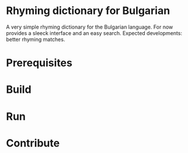 # Rhyming dictionary for Bulgarian

A very simple rhyming dictionary for the Bulgarian language. For now provides a sleeck interface and an easy search. Expected developments: better rhyming matches.

# Prerequisites

# Build

# Run

# Contribute
